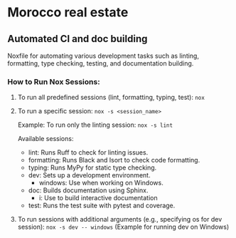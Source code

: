 # Morocco real estate

## Automated CI and doc building

Noxfile for automating various development tasks such as linting, formatting,
type checking, testing, and documentation building.

### How to Run Nox Sessions:

1. To run all predefined sessions (lint, formatting, typing, test):
   `nox`

2. To run a specific session:
   `nox -s <session_name>`

   Example: To run only the linting session:
   `nox -s lint`

   Available sessions:
   - lint: Runs Ruff to check for linting issues.
   - formatting: Runs Black and Isort to check code formatting.
   - typing: Runs MyPy for static type checking.
   - dev: Sets up a development environment.
        - windows: Use when working on Windows.
   - doc: Builds documentation using Sphinx.
        - i: Use to build interactive documentation
   - test: Runs the test suite with pytest and coverage.

3. To run sessions with additional arguments (e.g., specifying os for dev session):
   `nox -s dev -- windows` (Example for running dev on Windows)